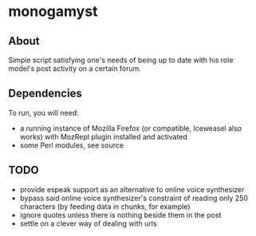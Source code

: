 # monogamyst

About
---
Simple script satisfying one's needs of being up to date with his role model's post activity on a certain forum.

Dependencies
---
To run, you will need:
- a running instance of Mozilla Firefox (or compatible, Iceweasel also works) with MozRepl plugin installed and activated
- some Perl modules, see source

TODO
---
- provide espeak support as an alternative to online voice synthesizer
- bypass said online voice synthesizer's constraint of reading only 250 characters (by feeding data in chunks, for example)
- ignore quotes unless there is nothing beside them in the post
- settle on a clever way of dealing with urls
